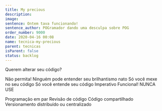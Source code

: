 ```yaml
---
title: My precious
description:
image:
sentence: Ontem tava funcionando!
sentence_author: POGramador dando uma desculpa sobre POG
order_number: 9000
date: 2020-04-16 00:08
name: tecnica-my-precious
parent: tecnicas
isParent: false
status: backlog
---
```

Querem alterar seu código?

Não permita!
Ninguém pode entender seu brilhantismo nato
Só você mexe no seu código
Só você entende seu código
Imperativo Funcional!
NUNCA USE

Programação em par
Revisão de código
Código compartilhado
Versionamento distribuído ou centralizado
